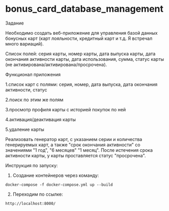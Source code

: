 # bonus_card_database_management

Задание 

Необходимо создать веб-приложение для управления базой данных бонусных карт (карт лояльности, кредитный карт и т.д. Я встречал много вариаций).

Список полей: 
серия карты, номер карты, дата выпуска карты, дата окончания активности карты, дата использования, сумма, статус карты (не активирована/активирована/просрочена).

Функционал приложения

1.список карт с полями: серия, номер, дата выпуска, дата окончания активности, статус

2.поиск по этим же полям

3.просмотр профиля карты с историей покупок по ней

4.активация/деактивация карты

5.удаление карты

Реализовать генератор карт, с указанием серии и количества генерируемых карт, а также "срок окончания активности" со значениями "1 год", "6 месяцев" "1 месяц". После истечения срока активности карты, у карты проставляется статус "просрочена".


Инструкция по запуску:

1. Создание контейнеров через команду: 

```shell
docker-compose -f docker-compose.yml up --build
```

2. Переходим по ссылке:

```shell
http://localhost:8000/
```
